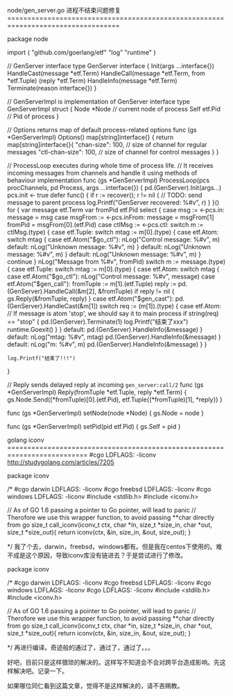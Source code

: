 node/gen_server.go
进程不结束问题修复 ==================================================================================

package node

import (
    "github.com/goerlang/etf"
    "log"
    "runtime"
)

// GenServer interface
type GenServer interface {
    Init(args ...interface{})
    HandleCast(message *etf.Term)
    HandleCall(message *etf.Term, from *etf.Tuple) (reply *etf.Term)
    HandleInfo(message *etf.Term)
    Terminate(reason interface{})
}

// GenServerImpl is implementation of GenServer interface
type GenServerImpl struct {
    Node *Node   // current node of process
    Self etf.Pid // Pid of process
}

// Options returns map of default process-related options
func (gs *GenServerImpl) Options() map[string]interface{} {
    return map[string]interface{}{
        "chan-size":     100, // size of channel for regular messages
        "ctl-chan-size": 100, // size of channel for control messages
    }
}

// ProcessLoop executes during whole time of process life.
// It receives incoming messages from channels and handle it using methods of behaviour implementation
func (gs *GenServerImpl) ProcessLoop(pcs procChannels, pd Process, args ...interface{}) {
    pd.(GenServer).Init(args...)
    pcs.init <- true
    defer func() {
        if r := recover(); r != nil {
            // TODO: send message to parent process
            log.Printf("GenServer recovered: %#v", r)
        }
    }()
    for {
        var message etf.Term
        var fromPid etf.Pid
        select {
        case msg := <-pcs.in:
            message = msg
        case msgFrom := <-pcs.inFrom:
            message = msgFrom[1]
            fromPid = msgFrom[0].(etf.Pid)
        case ctlMsg := <-pcs.ctl:
            switch m := ctlMsg.(type) {
            case etf.Tuple:
                switch mtag := m[0].(type) {
                case etf.Atom:
                    switch mtag {
                    case etf.Atom("$go_ctl"):
                        nLog("Control message: %#v", m)
                    default:
                        nLog("Unknown message: %#v", m)
                    }
                default:
                    nLog("Unknown message: %#v", m)
                }
            default:
                nLog("Unknown message: %#v", m)
            }
            continue
        }
        nLog("Message from %#v", fromPid)
        switch m := message.(type) {
        case etf.Tuple:
            switch mtag := m[0].(type) {
            case etf.Atom:
                switch mtag {
                case etf.Atom("$go_ctl"):
                    nLog("Control message: %#v", message)
                case etf.Atom("$gen_call"):
                    fromTuple := m[1].(etf.Tuple)
                    reply := pd.(GenServer).HandleCall(&m[2], &fromTuple)
                    if reply != nil {
                        gs.Reply(&fromTuple, reply)
                    }
                case etf.Atom("$gen_cast"):
                    pd.(GenServer).HandleCast(&m[1])
                    switch req := (m[1]).(type) {
                    case etf.Atom:
                        // If message is atom 'stop', we should say it to main process
                        if string(req) == "stop" {
                            pd.(GenServer).Terminate(1)
                            log.Printf("结束了xxx")
                            runtime.Goexit()
                        }
                    }
                default:
                    pd.(GenServer).HandleInfo(&message)
                }
            default:
                nLog("mtag: %#v", mtag)
                pd.(GenServer).HandleInfo(&message)
            }
        default:
            nLog("m: %#v", m)
            pd.(GenServer).HandleInfo(&message)
        }
    }

    log.Printf("结束了!!!")
}

// Reply sends delayed reply at incoming `gen_server:call/2`
func (gs *GenServerImpl) Reply(fromTuple *etf.Tuple, reply *etf.Term) {
    gs.Node.Send((*fromTuple)[0].(etf.Pid), etf.Tuple{(*fromTuple)[1], *reply})
}

func (gs *GenServerImpl) setNode(node *Node) {
    gs.Node = node
}

func (gs *GenServerImpl) setPid(pid etf.Pid) {
    gs.Self = pid
}




golang iconv ==========================================================================
#cgo LDFLAGS: -liconv
http://studygolang.com/articles/7205

package iconv

/*
#cgo darwin LDFLAGS: -liconv
#cgo freebsd LDFLAGS: -liconv
#cgo windows LDFLAGS: -liconv
#include <stdlib.h>
#include <iconv.h>

// As of GO 1.6 passing a pointer to Go pointer, will lead to panic
// Therofore we use this wrapper function, to avoid passing **char directly from go
size_t call_iconv(iconv_t ctx, char *in, size_t *size_in, char *out, size_t *size_out){
        return iconv(ctx, &in, size_in, &out, size_out);
}

*/
我了个去，darwin，freebsd，windows都有。但是我在centos下使用的。难不成是这个原因，导致iconv库没有链进去？于是尝试进行了修改。

package iconv

/*
#cgo darwin LDFLAGS: -liconv
#cgo freebsd LDFLAGS: -liconv
#cgo windows LDFLAGS: -liconv
#cgo LDFLAGS: -liconv
#include <stdlib.h>
#include <iconv.h>

// As of GO 1.6 passing a pointer to Go pointer, will lead to panic
// Therofore we use this wrapper function, to avoid passing **char directly from go
size_t call_iconv(iconv_t ctx, char *in, size_t *size_in, char *out, size_t *size_out){
        return iconv(ctx, &in, size_in, &out, size_out);
}

*/
再进行编译。奇迹般的通过了，通过了，通过了。。。

好吧，目前只是这样猥琐的解决的。这样写不知道会不会对跨平台造成影响。先这样解决吧。记录一下。

如果哪位同仁看到这篇文章，觉得不是这样解决的，请不吝赐教。
